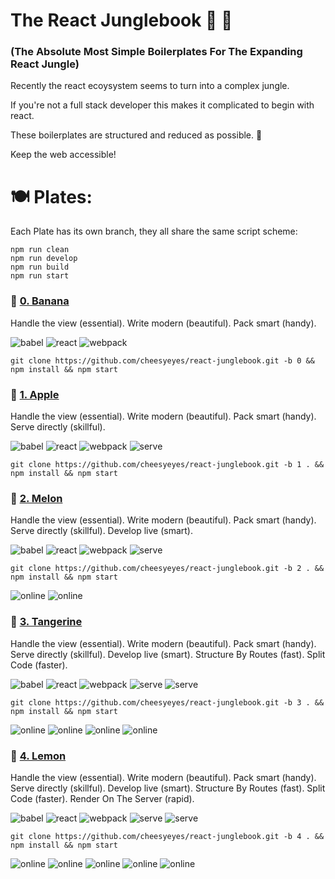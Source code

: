 # The React Junglebook 🙈 🌴

### (The Absolute Most Simple Boilerplates For The Expanding React Jungle)

Recently the react ecoysystem seems to turn into a complex jungle.

If you're not a full stack developer this makes it complicated to begin with react.

These boilerplates are structured and reduced as possible. 🎉

Keep the web accessible!

# 🍽 Plates:

Each Plate has its own branch, they all share the same script scheme:

```script
npm run clean
npm run develop
npm run build
npm run start
```

### 🍌 [0. Banana](../../tree/0)

Handle the view (essential). Write modern (beautiful). Pack smart (handy).

![babel](https://img.shields.io/badge/Transpile-Babel-red.svg)
![react](https://img.shields.io/badge/View-React-green.svg)
![webpack](https://img.shields.io/badge/Pack-Webpack-blue.svg)

```script
git clone https://github.com/cheesyeyes/react-junglebook.git -b 0 && npm install && npm start
```

### 🍎 [1. Apple](../../tree/1)

Handle the view (essential). Write modern (beautiful). Pack smart (handy). Serve directly (skillful).

![babel](https://img.shields.io/badge/Transpile-Babel-red.svg)
![react](https://img.shields.io/badge/View-React-green.svg)
![webpack](https://img.shields.io/badge/Pack-Webpack-blue.svg)
![serve](https://img.shields.io/badge/Serve-WebpackDevServer-orange.svg)

```script
git clone https://github.com/cheesyeyes/react-junglebook.git -b 1 . && npm install && npm start
```

### 🍈 [2. Melon](../../tree/2)

Handle the view (essential). Write modern (beautiful). Pack smart (handy). Serve directly (skillful). Develop live (smart).

![babel](https://img.shields.io/badge/Transpile-Babel-red.svg)
![react](https://img.shields.io/badge/View-React-green.svg)
![webpack](https://img.shields.io/badge/Pack-Webpack-blue.svg)
![serve](https://img.shields.io/badge/Serve-WebpackDevServer-orange.svg)

```script
git clone https://github.com/cheesyeyes/react-junglebook.git -b 2 . && npm install && npm start
```

![online](https://img.shields.io/badge/Babel-ES6-red.svg)
![online](https://img.shields.io/badge/Webpack-HMR-blue.svg)

### 🍊 [3. Tangerine](../../tree/3)

Handle the view (essential).
Write modern (beautiful).
Pack smart (handy).
Serve directly (skillful).
Develop live (smart).
Structure By Routes (fast). Split Code (faster).

![babel](https://img.shields.io/badge/Transpile-Babel-red.svg)
![react](https://img.shields.io/badge/View-React-green.svg)
![webpack](https://img.shields.io/badge/Pack-Webpack-blue.svg)
![serve](https://img.shields.io/badge/Serve-WebpackDevServer-orange.svg)
![serve](https://img.shields.io/badge/Serve-CustomServer-orange.svg)

```script
git clone https://github.com/cheesyeyes/react-junglebook.git -b 3 . && npm install && npm start
```

![online](https://img.shields.io/badge/Babel-ES6-red.svg)
![online](https://img.shields.io/badge/React-ROUTES-green.svg)
![online](https://img.shields.io/badge/Webpack-HMR-blue.svg)
![online](https://img.shields.io/badge/Webpack-CHUNKS-blue.svg)


### 🍋 [4. Lemon](../../tree/4)

Handle the view (essential).
Write modern (beautiful).
Pack smart (handy).
Serve directly (skillful).
Develop live (smart).
Structure By Routes (fast).
Split Code (faster).
Render On The Server (rapid).

![babel](https://img.shields.io/badge/Transpile-Babel-red.svg)
![react](https://img.shields.io/badge/View-React-green.svg)
![webpack](https://img.shields.io/badge/Pack-Webpack-blue.svg)
![serve](https://img.shields.io/badge/Serve-WebpackDevServer-orange.svg)
![serve](https://img.shields.io/badge/Serve-CustomServer-orange.svg)

```script
git clone https://github.com/cheesyeyes/react-junglebook.git -b 4 . && npm install && npm start
```

![online](https://img.shields.io/badge/Babel-ES6-red.svg)
![online](https://img.shields.io/badge/React-ROUTES-green.svg)
![online](https://img.shields.io/badge/React-SSR-green.svg)
![online](https://img.shields.io/badge/Webpack-HMR-blue.svg)
![online](https://img.shields.io/badge/Webpack-CHUNKS-blue.svg)
